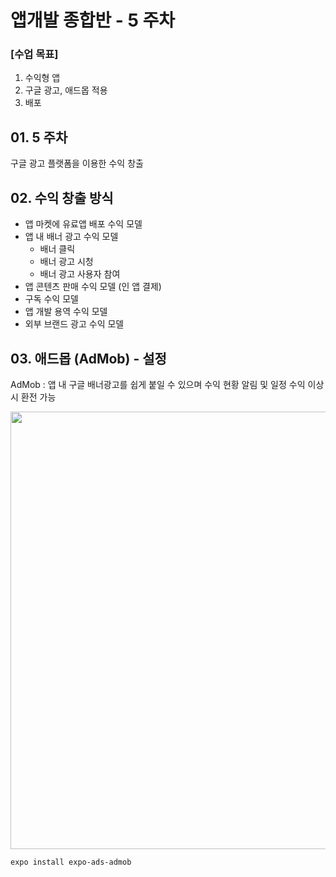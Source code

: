 # 앱개발 종합반 - 5 주차

### [수업 목표]
1. 수익형 앱
2. 구글 광고, 애드몹 적용
3. 배포

## 01. 5 주차
구글 광고 플랫폼을 이용한 수익 창출

## 02. 수익 창출 방식
- 앱 마켓에 유료앱 배포 수익 모델
- 앱 내 배너 광고 수익 모델
   - 배너 클릭
   - 배너 광고 시청
   - 배너 광고 사용자 참여
- 앱 콘텐츠 판매 수익 모델 (인 앱 결제)
- 구독 수익 모델
- 앱 개발 용역 수익 모델
- 외부 브랜드 광고 수익 모델

## 03. 애드몹 (AdMob) - 설정
AdMob : 앱 내 구글 배너광고를 쉽게 붙일 수 있으며 수익 현황 알림 및 일정 수익 이상 시 환전 가능

<img width="700" src="https://user-images.githubusercontent.com/60697742/128660286-3dc2be66-ed85-4706-ab75-fa82d18b6eb1.png">

```
expo install expo-ads-admob
```